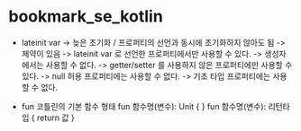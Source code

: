 # bookmark_se_kotlin

* lateinit var
-> 늦은 초기화 / 프로퍼티의 선언과 동시에 초기화하지 않아도 됨
-> 제약이 있음
    -> lateinit var 로 선언한 프로퍼티에서만 사용할 수 있다.
    -> 생성자에서는 사용할 수 없다.
    -> getter/setter 를 사용하지 않은 프로퍼티에만 사용할 수 있다.
    -> null 허용 프로퍼티에는 사용할 수 없다.
    -> 기초 타입 프로퍼티에는 사용할 수 없다.

* fun
코틀린의 기본 함수 형태
fun 함수명(변수): Unit {  }
fun 함수명(변수): 리턴타입 { return 값 }

